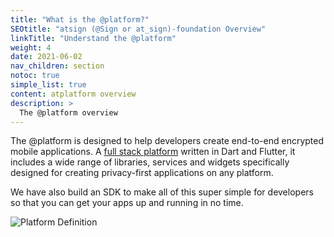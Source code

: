 ```yaml
---
title: "What is the @platform?"
SEOtitle: "atsign (@Sign or at_sign)-foundation Overview"
linkTitle: "Understand the @platform"
weight: 4
date: 2021-06-02
nav_children: section
notoc: true
simple_list: true
content: atplatform overview
description: >
  The @platform overview
---
```


The @platform is designed to help developers create end-to-end encrypted mobile applications. A [full stack platform](https://github.com/atsign-foundation/) written in Dart and Flutter, it includes a wide range of libraries, services and widgets specifically designed for creating privacy-first applications on any platform.

We have also build an SDK to make all of this super simple for developers so that you can get your apps up and running in no time.

![Platform Definition](/at_platform_images/platform_definition.svg)
